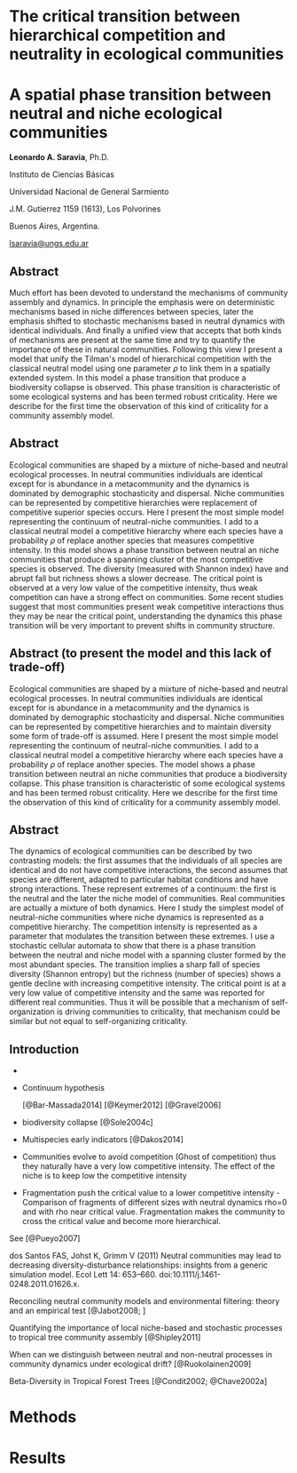 
# The critical transition between hierarchical competition and neutrality in ecological communities

# A spatial phase transition between neutral and niche ecological communities

**Leonardo A. Saravia**, Ph.D.

Instituto de Ciencias Básicas

Universidad Nacional de General Sarmiento

J.M. Gutierrez 1159 (1613), Los Polvorines

Buenos Aires, Argentina.

<lsaravia@ungs.edu.ar>


## Abstract

Much effort has been devoted to understand the mechanisms of community assembly and dynamics. In principle the emphasis were on deterministic mechanisms based in niche differences between species, later the emphasis shifted to stochastic mechanisms based in neutral dynamics with identical individuals. And finally a unified view that accepts that both kinds of mechanisms are present at the same time and try to quantify the importance of these in natural communities. Following this view I present a model that unify the Tilman's model of hierarchical competition with the classical neutral model using one parameter $\rho$ to link them in a spatially extended system. In this model a phase transition that produce a biodiversity collapse is observed. This phase transition is characteristic of some ecological systems and has been termed robust criticality. Here we describe for the first time the observation of this kind of criticality for a community assembly model. 

## Abstract

Ecological communities are shaped by a mixture of niche-based and neutral ecological processes. In neutral communities individuals are identical except for is abundance in a metacommunity and the dynamics is dominated by demographic stochasticity and dispersal. Niche communities can be represented by competitive hierarchies were replacement of competitive superior species occurs. Here I present the most simple model representing the continuum of neutral-niche communities. I add to a classical neutral model a competitive hierarchy where each species have a probability $\rho$ of replace another species that measures competitive intensity. 
In this model shows a phase transition between neutral an niche communities that produce a spanning cluster of the most competitive species is observed. The diversity (measured with Shannon index) have and abrupt fall but richness shows a slower decrease. The critical point is observed at a very low value of the competitive intensity, thus weak competition can have a strong effect on communities. Some recent studies suggest that most communities present weak competitive interactions thus they may be near the critical point, understanding the dynamics this phase transition will be very important to prevent shifts in community structure.  

## Abstract (to present the model and this lack of trade-off)

Ecological communities are shaped by a mixture of niche-based and neutral ecological processes. In neutral communities individuals are identical except for is abundance in a metacommunity and the dynamics is dominated by demographic stochasticity and dispersal. Niche communities can be represented by competitive hierarchies and to maintain diversity some form of trade-off is assumed. Here I present the most simple model representing the continuum of neutral-niche communities. I add to a classical neutral model a competitive hierarchy where each species have a probability $\rho$ of replace another species. 
The model shows a phase transition between neutral an niche communities that produce a biodiversity collapse. This phase transition is characteristic of some ecological systems and has been termed robust criticality. Here we describe for the first time the observation of this kind of criticality for a community assembly model.  

## Abstract

The dynamics of ecological communities can be described by two contrasting models: the first assumes that the individuals of all species are identical and do not have competitive interactions, the second assumes that species are different, adapted to particular habitat conditions and have strong interactions. These represent extremes of a continuum: the first is the neutral and the later the niche model of communities. Real communities are actually a mixture of both dynamics. Here I study the simplest model of neutral-niche communities where niche dynamics is represented as a competitive hierarchy. The competition intensity is represented as a parameter that modulates the transition between these extremes. I use a stochastic cellular automata to show that there is a phase transition between the neutral and niche model with a spanning cluster formed by the most abundant species. The transition implies a sharp fall of species diversity (Shannon entropy) but the richness (number of species) shows a gentle decline with increasing competitive intensity. The critical point is at a very low value of competitive intensity and the same was reported for different real communities. Thus it will be possible that a mechanism of self-organization is driving communities to criticality, that mechanism could be similar but not equal to self-organizing criticality.


## Introduction

* 

* Continuum hypothesis

	[@Bar-Massada2014]
	[@Keymer2012]
	[@Gravel2006]


* biodiversity collapse [@Sole2004c]

* Multispecies early indicators [@Dakos2014]


* Communities evolve to avoid competition (Ghost of competition) thus they naturally have a very low competitive intensity. The effect of the niche is to keep low the competitive intensity 

* Fragmentation push the critical value to a lower competitive intensity - Comparison of fragments of different sizes with neutral dynamics rho=0 and with rho near critical value. Fragmentation makes the community to cross the critical value and become more hierarchical. 

See [@Pueyo2007] 

dos Santos FAS, Johst K, Grimm V (2011) Neutral communities may lead to decreasing diversity-disturbance relationships: insights from a generic simulation model. Ecol Lett 14: 653–660. doi:10.1111/j.1461-0248.2011.01626.x.

Reconciling neutral community models and environmental filtering: theory and an empirical test [@Jabot2008; ]

Quantifying the importance of local niche-based and stochastic processes to tropical tree community assembly [@Shipley2011]

When can we distinguish between neutral and non-neutral processes in community dynamics under ecological drift? [@Ruokolainen2009] 

Beta-Diversity in Tropical Forest Trees [@Condit2002; @Chave2002a]  

# Methods

# Results
